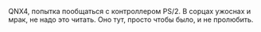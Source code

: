 QNX4, попытка пообщаться с контроллером PS/2. В сорцах ужоснах и мрак, не надо это читать. Оно тут, просто чтобы было, и не пролюбить.